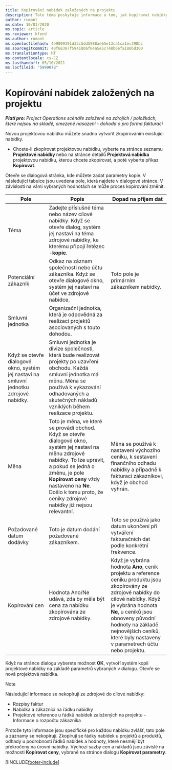 ```yaml
---
title: Kopírování nabídek založených na projektu
description: Toto téma poskytuje informace o tom, jak kopírovat nabídky založené na projektu v Project Operations.
author: rumant
ms.date: 10/01/2020
ms.topic: article
ms.reviewer: kfend
ms.author: rumant
ms.openlocfilehash: 4e9009391d33c5dd5988ae65e13ca1ca1ec398bc
ms.sourcegitcommit: 40f68387f594180af64a5e5c748b6efa188bd300
ms.translationtype: HT
ms.contentlocale: cs-CZ
ms.lasthandoff: 05/10/2021
ms.locfileid: "5999078"
---
```

# <a name="copy-project-based-quotes"></a>Kopírování nabídek založených na projektu

_**Platí pro:** Project Operations scénáře založené na zdrojích / položkách, které nejsou na skladě, omezené nasazení - dohoda o pro forma fakturaci_

Novou projektovou nabídku můžete snadno vytvořit zkopírováním existující nabídky. 

- Chcete-li zkopírovat projektovou nabídku, vyberte na stránce seznamu **Projektové nabídky** nebo na stránce detailů **Projektová nabídka** projektovou nabídku, kterou chcete zkopírovat, a poté vyberte příkaz **Kopírovat**.

Otevře se dialogová stránka, kde můžete zadat parametry kopie. V následující tabulce jsou uvedena pole, která najdete v dialogové stránce. V závislosti na vámi vybraných hodnotách se může proces kopírování změnit.

| **Pole** | **Popis** | **Dopad na příjem dat** |
| --- | --- | --- |
| Téma | Zadejte příslušné téma nebo název cílové nabídky. Když se otevře dialog, systém jej nastaví na téma zdrojové nabídky, ke kterému připojí řetězec **-kopie**. | |
| Potenciální zákazník | Odkaz na záznam společnosti nebo účtu zákazníka. Když se otevře dialogové okno, systém jej nastaví na účet ve zdrojové nabídce. | Toto pole je primárním zákazníkem nabídky. |
| Smluvní jednotka | Organizační jednotka, která je odpovědná za realizaci projektů asociovaných s touto dohodou.
Když se otevře dialogové okno, systém jej nastaví na smluvní jednotku zdrojové nabídky. | Smluvní jednotka je divize společnosti, která bude realizovat projekty po uzavření obchodu. Každá smluvní jednotka má měnu. Měna se používá k vykazování odhadovaných a skutečných nákladů vzniklých během realizace projektu. |
| Měna | Toto je měna, ve které se provádí obchod. Když se otevře dialogové okno, systém jej nastaví na měnu zdrojové nabídky. To lze upravit, a pokud se jedná o změnu, je pole **Kopírovat ceny** vždy nastaveno na **Ne**. Došlo k tomu proto, že ceníky zdrojové nabídky již nejsou relevantní. | Měna se používá k nastavení výchozího ceníku, k sestavení finančního odhadu nabídky a případně k fakturaci zákazníkovi, když je obchod vyhrán. |
| Požadované datum dodávky | Toto je datum dodání požadované zákazníkem. | Toto se používá jako datum ukončení při vytváření fakturačních dat podle konkrétní frekvence. |
| Kopírování cen | Hodnota Ano/Ne udává, zda by měla být cena za nabídku zkopírována ze zdrojové nabídky. | Když je vybrána hodnota **Ano**, ceník projektu a reference ceníku produktu jsou zkopírovány ze zdrojové nabídky do cílové nabídky. Když je vybrána hodnota **Ne**, u ceníků jsou obnoveny původní hodnoty na základě nejnovějších ceníků, které byly nastaveny v parametrech účtu nebo projektu. |

Když na stránce dialogu vyberete možnost **OK**, vytvoří systém kopii projektové nabídky na základě parametrů vybraných v dialogu. Otevře se nová projektová nabídka. 

> [!NOTE]
> Následující informace se nekopírují ze zdrojové do cílové nabídky:
>
> - Rozpisy faktur
> - Nabídka a zákazníci na řádku nabídky
> - Projektové reference u řádků nabídek založených na projektu – Informace o rozpočtu zákazníka
>
>Protože tyto informace jsou specifické pro každou nabídku zvlášť, tato pole a záznamy se nekopírují. Zkopírují se řádky nabídek u projektů a produktů, odhady u podrobností řádků nabídek a hodnoty, které nesmějí být překročeny na úrovni nabídky. Výchozí sazby cen a nákladů jsou závislé na možnosti **Kopírovat ceny**, vybrané na stránce dialogu **Kopírovat parametry**.


[!INCLUDE[footer-include](../includes/footer-banner.md)]